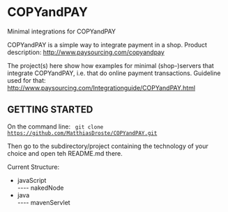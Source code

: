 COPYandPAY
==========

Minimal integrations for COPYandPAY

COPYandPAY is a simple way to integrate payment in a shop.
Product description: http://www.paysourcing.com/copyandpay

The project(s) here show how examples for minimal (shop-)servers that integrate COPYandPAY, i.e. that do online 
payment transactions. 
Guideline used for that: http://www.paysourcing.com/Integrationguide/COPYandPAY.html


GETTING STARTED
---------------

On the command line:
<code>
git clone https://github.com/MatthiasDroste/COPYandPAY.git
</code>

Then go to the subdirectory/project containing the technology of your choice and open teh README.md there.

Current Structure:
* javaScript<br>
 ---- nakedNode
* java<br>
 ---- mavenServlet


